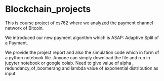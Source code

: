 # Blockchain_projects

This is course project of cs762 where we analyzed the payment channel network of Bitcoin.

We introduced our new payment algorithm which is ASAP: Adaptive Split of a Payment.

We provide the project report and also the simulation code which in form of a python notebook file.
Anyone can simply download the file and run in jupyter notebook or google colab.
Need to give value of alpha , redundancy_of_boomerang and lambda value of exponential distribution as input. 
